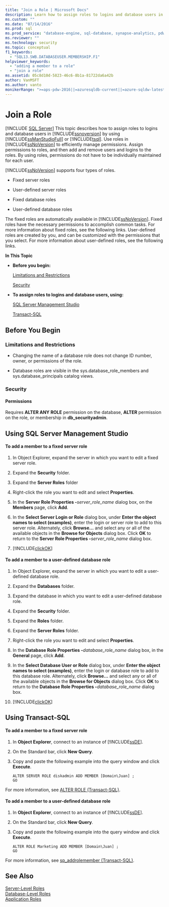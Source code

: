 ```yaml
---
title: "Join a Role | Microsoft Docs"
description: Learn how to assign roles to logins and database users in SQL Server by using SQL Server Management Studio or Transact-SQL. Use roles to manage permissions.
ms.custom: ""
ms.date: "07/14/2016"
ms.prod: sql
ms.prod_service: "database-engine, sql-database, synapse-analytics, pdw"
ms.reviewer: ""
ms.technology: security
ms.topic: conceptual
f1_keywords: 
  - "SQL13.SWB.DATABASEUSER.MEMBERSHIP.F1"
helpviewer_keywords: 
  - "adding a member to a role"
  - "join a role"
ms.assetid: 05c8d10d-5823-46c6-8b1a-81722da6a42b
author: VanMSFT
ms.author: vanto
monikerRange: ">=aps-pdw-2016||=azuresqldb-current||=azure-sqldw-latest||>=sql-server-2016||>=sql-server-linux-2017||=azuresqldb-mi-current"
---
```

# Join a Role
[!INCLUDE [SQL Server](../../../includes/applies-to-version/sql-asdb-asdbmi-asa-pdw.md)]
  This topic describes how to assign roles to logins and database users in [!INCLUDE[ssnoversion](../../../includes/ssnoversion-md.md)] by using [!INCLUDE[ssManStudioFull](../../../includes/ssmanstudiofull-md.md)] or [!INCLUDE[tsql](../../../includes/tsql-md.md)]. Use roles in [!INCLUDE[ssNoVersion](../../../includes/ssnoversion-md.md)] to efficiently manage permissions. Assign permissions to roles, and then add and remove users and logins to the roles. By using roles, permissions do not have to be individually maintained for each user.  
  
 [!INCLUDE[ssNoVersion](../../../includes/ssnoversion-md.md)] supports four types of roles.  
  
-   Fixed server roles  
  
-   User-defined server roles  
  
-   Fixed database roles  
  
-   User-defined database roles  
  
 The fixed roles are automatically available in [!INCLUDE[ssNoVersion](../../../includes/ssnoversion-md.md)]. Fixed roles have the necessary permissions to accomplish common tasks. For more information about fixed roles, see the following links. User-defined roles are created by you, and can be customized with the permissions that you select. For more information about user-defined roles, see the following links.  
  
 **In This Topic**  
  
-   **Before you begin:**  
  
     [Limitations and Restrictions](#Restrictions)  
  
     [Security](#Security)  
  
-   **To assign roles to logins and database users, using:**  
  
     [SQL Server Management Studio](#SSMSProcedure)  
  
     [Transact-SQL](#TsqlProcedure)  
  
##  <a name="BeforeYouBegin"></a> Before You Begin  
  
###  <a name="Restrictions"></a> Limitations and Restrictions  
  
-   Changing the name of a database role does not change ID number, owner, or permissions of the role.  
  
-   Database roles are visible in the sys.database_role_members and sys.database_principals catalog views.  
  
###  <a name="Security"></a> Security  
  
####  <a name="Permissions"></a> Permissions  
 Requires **ALTER ANY ROLE** permission on the database, **ALTER** permission on the role, or membership in **db_securityadmin**.  
  
##  <a name="SSMSProcedure"></a> Using SQL Server Management Studio  
  
#### To add a member to a fixed server role  
  
1.  In Object Explorer, expand the server in which you want to edit a fixed server role.  
  
2.  Expand the **Security** folder.  
  
3.  Expand the **Server Roles** folder  
  
4.  Right-click the role you want to edit and select **Properties**.  
  
5.  In the **Server Role Properties -**_server\_role\_name_ dialog box, on the **Members** page, click **Add**.  
  
6.  In the **Select Server Login or Role** dialog box, under **Enter the object names to select (examples)**, enter the login or server role to add to this server role. Alternately, click **Browse...** and select any or all of the available objects in the **Browse for Objects** dialog box. Click **OK** to return to the **Server Role Properties -**_server\_role\_name_ dialog box.  
  
7.  [!INCLUDE[clickOK](../../../includes/clickok-md.md)]  
  
#### To add a member to a user-defined database role  
  
1.  In Object Explorer, expand the server in which you want to edit a user-defined database role.  
  
2.  Expand the **Databases** folder.  
  
3.  Expand the database in which you want to edit a user-defined database role.  
  
4.  Expand the **Security** folder.  
  
5.  Expand the **Roles** folder.  
  
6.  Expand the **Server Roles** folder.  
  
7.  Right-click the role you want to edit and select **Properties**.  
  
8.  In the **Database Role Properties -**_database\_role\_name_ dialog box, in the **General** page, click **Add**.  
  
9. In the **Select Database User or Role** dialog box, under **Enter the object names to select (examples)**, enter the login or database role to add to this database role. Alternately, click **Browse...** and select any or all of the available objects in the **Browse for Objects** dialog box. Click **OK** to return to the **Database Role Properties -**_database\_role\_name_ dialog box.  
  
10. [!INCLUDE[clickOK](../../../includes/clickok-md.md)]  
  
##  <a name="TsqlProcedure"></a> Using Transact-SQL  
  
#### To add a member to a fixed server role  
  
1.  In **Object Explorer**, connect to an instance of [!INCLUDE[ssDE](../../../includes/ssde-md.md)].  
  
2.  On the Standard bar, click **New Query**.  
  
3.  Copy and paste the following example into the query window and click **Execute**.  
  
    ```  
    ALTER SERVER ROLE diskadmin ADD MEMBER [Domain\Juan] ;  
    GO  
    ```  
  
 For more information, see [ALTER ROLE &#40;Transact-SQL&#41;](../../../t-sql/statements/alter-role-transact-sql.md).  
  
#### To add a member to a user-defined database role  
  
1.  In **Object Explorer**, connect to an instance of [!INCLUDE[ssDE](../../../includes/ssde-md.md)].  
  
2.  On the Standard bar, click **New Query**.  
  
3.  Copy and paste the following example into the query window and click **Execute**.  
  
    ```  
    ALTER ROLE Marketing ADD MEMBER [Domain\Juan] ;  
    GO  
    ```  
  
 For more information, see [sp_addrolemember &#40;Transact-SQL&#41;](../../../relational-databases/system-stored-procedures/sp-addrolemember-transact-sql.md).  
  
## See Also  
 [Server-Level Roles](../../../relational-databases/security/authentication-access/server-level-roles.md)   
 [Database-Level Roles](../../../relational-databases/security/authentication-access/database-level-roles.md)   
 [Application Roles](../../../relational-databases/security/authentication-access/application-roles.md)  
  
  
